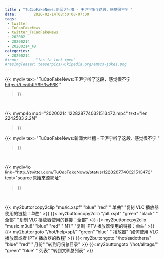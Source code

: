 ```yaml
---
title : "TuCaoFakeNews:新闻大吐槽 - 王沪宁听了这段，感觉很不宁 "
date:        2020-02-14T08:50:08-07:00
tags:
 - twitter
 - TuCaoFakeNews
 - twitter_TuCaoFakeNews
 - 202002
 - 20200214
 - 20200214_08
categories:
 - 20200214
#icon:        "fas fa-lock-open"
#resImgTeaser: teaserpics/wikipedia.org/emacs-jokes.png
---
```


{{< mydiv text="TuCaoFakeNews:王沪宁听了这段，感觉很不宁 https://t.co/hUY6H3wF6K "
>}}
<br>


{{< mymp4o mp4="20200214_1228287740321513472.mp4"
text="len 2242583    2.2M"
>}}


{{< mydiv text="TuCaoFakeNews:新闻大吐槽 - 王沪宁听了这段，感觉很不宁 "
>}}
<br>

{{< mydiv4o link="http://twitter.com/TuCaoFakeNews/status/1228287740321513472"
text="source 原始來源網址"
>}}


<br>



{{< my2buttoncopy2clip "music.xspf"        "blue"   "red"    " 单曲"  "复制 VLC 播放器使用的链接：单曲" >}} {{< my2buttoncopy2clip "/all.xspf"         "green"  "black"  " 全部"  "复制 VLC 播放器使用的链接：全部" >}} {{< my2buttoncopy2clip "music.m3u8"        "blue"   "red"    " M1 "    "复制 IPTV 播放器使用的链接：单曲" >}} {{< my2buttongoto      "/hot/helpxspf/"    "green"  "blue"   " 播放器" "如何使用 VLC 播放器或者 IPTV 播放器的教程" >}} {{< my2buttongoto      "/hot/endothers/"   "blue"   "red"    " 月份"   "转到月份总目录" >}} {{< my2buttongoto      "/hot/alltags/"     "green"  "blue"   " 列表"   "转到文章总列表" >}} 
